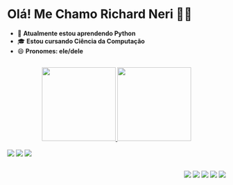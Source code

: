 # Olá! Me Chamo **Richard Neri** 👋😄

- 🌱 **Atualmente estou aprendendo Python**
- 🎓 **Estou cursando Ciência da Computação**
- 😄 **Pronomes: ele/dele**
##

<div align="center">
  <a href="https://beacons.ai/richardneri">
  <img height="170em" src="https://github-readme-stats.vercel.app/api?username=jsnery&show_icons=true&theme=midnight-purple&include_all_commits=true&count_private=true"/>
  <img height="170em" src="https://github-readme-stats.vercel.app/api/top-langs/?username=jsnery&langs_count=5&theme=midnight-purple"/>
</div>

<div style="display: inline_block"><br>
  <a href="#" target="_blank"><img src="https://img.shields.io/badge/Python-FFD43B?style=for-the-badge&logo=python&logoColor=blue" target="_blank"></a>
  <a href="#" target="_blank"><img src="https://img.shields.io/badge/VSCode-0078D4?style=for-the-badge&logo=visual%20studio%20code&logoColor=white" target="_blank"></a>
  <a href="#" target="_blank"><img src="https://img.shields.io/badge/Pop!_OS-48B9C7?style=for-the-badge&logo=Pop!_OS&logoColor=white" target="_blank"></a>
</div>
  
##

<div align="right"> 
  <a href="https://www.youtube.com/channel/UCP3ya8T27U4nDKAsDh_Z7RQ" target="_blank"><img src="https://img.shields.io/badge/YouTube-FF0000?style=for-the-badge&logo=youtube&logoColor=white" target="_blank"></a>
  <a href="https://instagram.com/richard_neri" target="_blank"><img src="https://img.shields.io/badge/-Instagram-%23E4405F?style=for-the-badge&logo=instagram&logoColor=white" target="_blank"></a>
  <a href="https://twitter.com/richard_nerii" target="_blank"><img src="https://img.shields.io/badge/Twitter-1DA1F2?style=for-the-badge&logo=twitter&logoColor=white" target="_blank"></a>
  <a href = "mailto:richardmatq@gmail.com"><img src="https://img.shields.io/badge/-Gmail-%23333?style=for-the-badge&logo=gmail&logoColor=white" target="_blank"></a>
  <a href="https://www.linkedin.com/in/richardneri" target="_blank"><img src="https://img.shields.io/badge/-LinkedIn-%230077B5?style=for-the-badge&logo=linkedin&logoColor=white" target="_blank"></a> 
</div>



<!--
**jsnery/jsnery** is a ✨ _special_ ✨ repository because its `README.md` (this file) appears on your GitHub profile.

Here are some ideas to get you started:

- 🔭 I’m currently working on ...
- 🌱 I’m currently learning ...
- 👯 I’m looking to collaborate on ...
- 🤔 I’m looking for help with ...
- 💬 Ask me about ...
- 📫 How to reach me: ...
- 😄 Pronouns: ...
- ⚡ Fun fact: ...
-->
